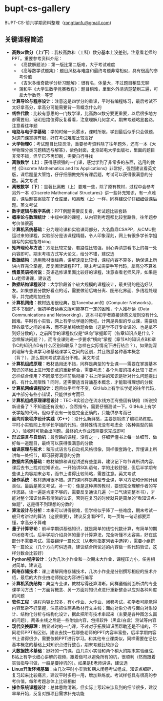 # bupt-cs-gallery

BUPT-CS-前六学期资料整理（rongtianfu@gmail.com)

## 关键课程简述

- **高数or数分（上/下）**：我校高数和（工科）数分基本上没差别，注意看老师的PPT。重要参考资料介绍：
  - 《高数解题法》：第一版比第二版难，大于考试难度
  - 《高等数学试题集》：题目风格与难度和最终考题非常相似，具有很高的参考价值
  - 《吉米多维奇数学分析习题解》：很有名，体量大，不过题目稍显无聊
  - 蒲和平《大学生数学竞赛教程》：题目稍难，里里外外清清楚楚刷三遍，可拿大学数竞一等奖
- **计算导论与程序设计**：注意这是四学分的重课，平时有编程练习，最后考试不太好拿高分，拿高分可能需要背一背概念什么的
- **线性代数**：比较有意思的一门数学课，比高数or数分要更重要，以后很多地方都需要用，证明思路值得反复看看，注意理解几何含义。期末考题略显套路，注意看往年题
- **电路与电子学基础**：学的时候一头雾水，课时所限，学到最后似乎只会做题，对这门课掌握有限，好在考试难度比较友好
- **大学物理C**：考试题目比较灵活，重要参考资料除了往年题外，还有一本《大学物理分类习题精选与解答》，紫色封面，北京邮电大学出版社，里面的题目非常不错，但早已不再印刷，需要自行寻找
- **离散数学（上）**：获得感很强的一门课，感觉学到了非常多的东西，选用的教材《Discrete Mathematics and Its Applications》非常好，强烈建议看英文版，课后题量大管饱，仔仔细细做完所有课后题，考试可以获得很满意的分数。英文考试
- **离散数学（下）**：显著比离散（上）要难一些，除了原有教材，过程中会参考另外一本《Discrete Mathematical Structures》讲一些补充知识，有一点难度，课后题答案放在了仓库里，和离散（上）一样，同样建议仔仔细细做课后题。英文考试
- **数字逻辑与数字系统**：PPT例题需要反复看，考试题比较套路
- **概率论与数理统计**：中规中矩的课程，从内容到考题都比较套路性，往年题参考价值很高
- **计算机系统基础**：分为理论课和实验课两部分，大名鼎鼎CSAPP，从CMU搬运过来的课程，实验部分是该课程精髓，令人印象深刻，网上有很多学长学姐编写的实验指导blog
- **矩阵理论与方法**：方法比较完备，套路性比较强，耐心弄清楚看书上的每一处内容即可。期末考核方式写大论文，给分不错，建议选
- **数据结构**：选用教材很经典，讲解速度比较慢，课程内容不算多，确保课上所讲内容完全掌握，反复阅读课程PPT，期末考试需要手写代码，拿高分不算难
- **情景英语视听说**：英语选修课里面比较好的课程，注意查看老师风评，如果是Lu老师讲课，建议选
- **数据结构课程设计**：大学阶段首个较大规模的课程设计，最关键的是选好队友。如果想要分数好看点的话，需要做前后端分离、图形化界面、多线程处理等，并完成附加任务
- **计算机网络**：教材选用很经典，是Tanenbaum的《Computer Networks》，这本书很好，但初学者读英文版可能存在一定的困难，个人推荐读《Data Communications and Networking》，这本书初学者直接读英文版则没有什么困难。平时有小实验，网上有学长学姐的教程。计网是典型的专业课，需要梳理各章节之间的关系，而不是单纯给题会做（这是学不好专业课的、也是拿不到好分数的），之前所学的课程仅仅是“纵向”掌握即可（各章知识点是什么？怎样解决问题？），而专业课则进一步要求“横向”掌握（章节A的知识点B和章节C的知识点D有什么区别和联系？怎样在实际情况下进行结合？）。如果能深刻理解专业课学习和基础课学习之间的区别，并且熟悉各种基本概念（背？），那么期末考试拿高分不难。英文考试
- **计算机组成原理**：教材选用还不错，同样是典型的专业课——需要在掌握基本知识的基础上进行知识点的重新整合，需要考虑：各个角度的技术比较？技术怎样结合使用？不同章节怎样前后衔接？书上所讲的知识是针对什么问题提出的、有什么局限性？同时，还需要适当背诵基本概念，才能取得理想的分数
- **计算机网络课程设计**：题目似乎年年不变，GitHub上有学长学姐的往年代码，其中部分有些小错误，只能供参考而已
- **计算机组成原理课程设计**：TEC-8实验台在流水线方面有些固有缺陷（听说换新设备了？不知道还有没有），会吞指令，需要仔细测试一下。GitHub上有学长学姐的代码，但似乎没有一份是完全正确的，只能供参考而已
- **面向对象程序设计实践（C++）**：没什么新鲜感，主要是锻炼了编程熟练度。平时小实验网上有学长学姐的代码，但特殊情况没有考虑全（各种类型的输入），验收时可能会出问题。最终的大作业按照要求完成即可
- **形式语言与自动机**：最套路的课程，没有之一，仔细弄懂书上每一处细节、做好每一道题目，最终可以获得很满意的分数
- **编译原理与技术**：和形式语言与自动机风格很像，同样很套路化，弄懂课上所讲每一处细节，即可获得满意的分数
- **数据库系统基础**：教材编排和课程讲述有些差异，建议记下每节课所讲内容，课后去书上找对应知识点。一开始讲SQL语句，学的比较舒服，但后半学期有些课上内容期末必考，而书上讲得比较简略，需要注意。英文考试
- **操作系统**：教材选用很不错。这门课同样是典型专业课，学习方法和计网计组类似。最后是英文考试。补一句：像是这种黑砖教材，要想完全理解作者的写作思路，读一遍是肯定不够的，需要反复通读几遍（一口气读完整本书），才能对整个知识体系有清晰的认识，否则在复习的时候就只是简单的“看知识点-做题”，这是得不到理想的分数的
- **算法设计与分析**：本来可以讲得很难，但学校似乎降了一些难度，期末考试一般只考讲过的算法（这很重要），建议反复看PPT，每一页每一句话都要弄懂，拿高分不算难
- **量子计算导论**：前半学期讲基础知识，就是简单的线性代数计算，有简单的期中闭卷考试。后半学期介绍具体的量子计算算法，完全听懂不太容易，好在这部分不需要考试。需要翻译一篇论文（从老师指定列表中选择），需要小组撰写一篇论文（几个方向可供选择，建议结合所论述的内容做一些代码验证，这样分数会比较好）
- **Python程序设计**：分为几次小作业和一次期末大作业，课程压力小，任务相对简单，建议选
- **网络存储技术**：课上讲解网络存储技术，几次小作业是分别撰写相应的技术介绍，最后的大作业由老师指定内容进行编写
- **计算机系统结构**：典型专业课，教材写得还算清晰，同样遵循前面所讲的专业课学习方法：一方面背概念、另一方面对知识点进行重新整合以应对各种角度的问题
- **软件工程**：课程内容比较多，有小作业、大作业、闭卷考试，初学者可能觉得内容繁杂不好掌握，注意抓住两条教材行文主线：面向对象分析与面向对象设计、结构化分析与结构化设计，据此把所有技术串起来（主要是各种图怎么画的问题），两条主线之后是一些附加内容，包括软件（黑盒/白盒）测试等内容
- **现代交换原理**：稍显过时的一门课，不过对于拓展知识面帮助还是不错的，不同老师PPT有区别，建议去找一找哪些老师的PPT内容丰富些，后半学期内容书上讲得很少，需要依赖PPT进行学习。和其他专业课类似，同样需要在记忆基本概念的基础上对知识点进行整合，期末考题比较综合
- **大数据技术基础**：挺好的一门课，由几次小实验和两个稍大的期末实验组成，B站上有学长细心讲解的视频，跟着做可以避免所有的坑，很顺利（然而跟着实验指导书做，一般是要掉坑的）。如果是E老师讲课，建议选
- **Linux开发环境基础**：由几次平时小实验和期末闭卷考试组成，知识点细碎，复习起来比较痛苦，建议平时多用一用，增加熟练度。考试样卷具有很高的参考价值，每年考题总体上比较相似
- **操作系统课程设计**：总体思路清晰，但实际上写起来涉及到的细节很多，建议早早开始，反复对照项目需求补充功能
